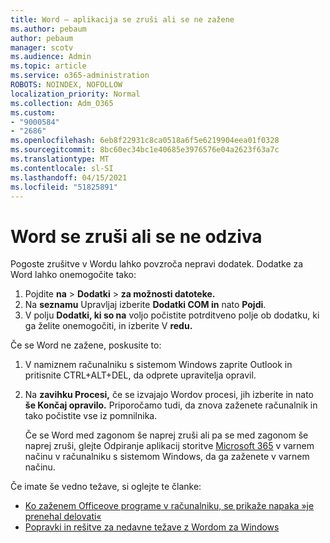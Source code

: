 ```yaml
---
title: Word – aplikacija se zruši ali se ne zažene
ms.author: pebaum
author: pebaum
manager: scotv
ms.audience: Admin
ms.topic: article
ms.service: o365-administration
ROBOTS: NOINDEX, NOFOLLOW
localization_priority: Normal
ms.collection: Adm_O365
ms.custom:
- "9000584"
- "2686"
ms.openlocfilehash: 6eb8f22931c8ca0518a6f5e6219904eea01f0328
ms.sourcegitcommit: 8bc60ec34bc1e40685e3976576e04a2623f63a7c
ms.translationtype: MT
ms.contentlocale: sl-SI
ms.lasthandoff: 04/15/2021
ms.locfileid: "51825891"
---
```

# <a name="word-crashes-or-doesnt-respond"></a>Word se zruši ali se ne odziva

Pogoste zrušitve v Wordu lahko povzroča nepravi dodatek. Dodatke za Word lahko onemogočite tako:

1. Pojdite **na**  >  **Dodatki**  >  **za možnosti datoteke.**
2. Na **seznamu** Upravljaj izberite **Dodatki COM in** nato **Pojdi**.
3. V polju **Dodatki, ki so na** voljo počistite potrditveno polje ob dodatku, ki ga želite onemogočiti, in izberite V **redu.**

Če se Word ne zažene, poskusite to:

1.   V namiznem računalniku s sistemom Windows zaprite Outlook in pritisnite CTRL+ALT+DEL, da odprete upravitelja opravil. 
2. Na **zavihku Procesi,** če se izvajajo Wordov procesi, jih izberite in nato **še Končaj opravilo.** Priporočamo tudi, da znova zaženete računalnik in tako počistite vse iz pomnilnika.

    Če se Word med zagonom še naprej zruši ali pa se med zagonom še naprej zruši, glejte Odpiranje aplikacij storitve [Microsoft 365](https://support.office.com/article/Open-Office-apps-in-safe-mode-on-a-Windows-PC-dedf944a-5f4b-4afb-a453-528af4f7ac72) v varnem načinu v računalniku s sistemom Windows, da ga zaženete v varnem načinu.

Če imate še vedno težave, si oglejte te članke: 
- [Ko zaženem Officeove programe v računalniku, se prikaže napaka »je prenehal delovati«](https://support.office.com/article/52bd7985-4e99-4a35-84c8-2d9b8301a2fa)
- [Popravki in rešitve za nedavne težave z Wordom za Windows](https://support.office.com/article/bf6bf17c-2807-4871-83ce-e337ae8f0b86)